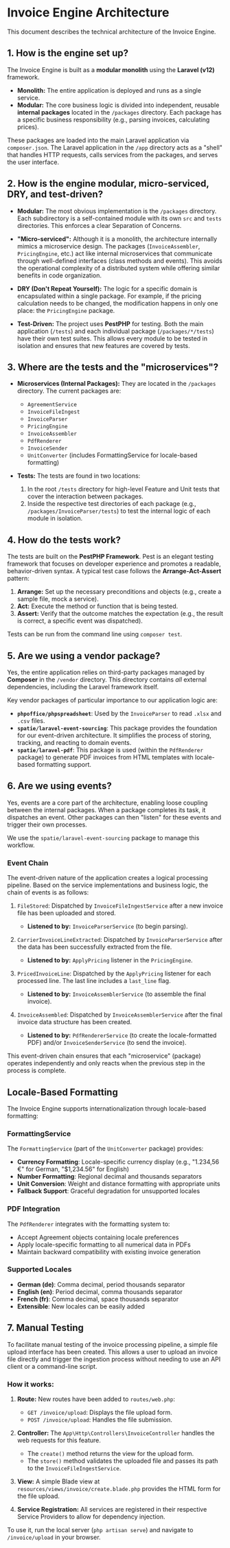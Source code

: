 # Invoice Engine Architecture

This document describes the technical architecture of the Invoice Engine.

## 1. How is the engine set up?

The Invoice Engine is built as a **modular monolith** using the **Laravel (v12)** framework.

-   **Monolith:** The entire application is deployed and runs as a single service.
-   **Modular:** The core business logic is divided into independent, reusable **internal packages** located in the `/packages` directory. Each package has a specific business responsibility (e.g., parsing invoices, calculating prices).

These packages are loaded into the main Laravel application via `composer.json`. The Laravel application in the `/app` directory acts as a "shell" that handles HTTP requests, calls services from the packages, and serves the user interface.

## 2. How is the engine modular, micro-serviced, DRY, and test-driven?

-   **Modular:** The most obvious implementation is the `/packages` directory. Each subdirectory is a self-contained module with its own `src` and `tests` directories. This enforces a clear Separation of Concerns.

-   **"Micro-serviced":** Although it is a monolith, the architecture internally mimics a microservice design. The packages (`InvoiceAssembler`, `PricingEngine`, etc.) act like internal microservices that communicate through well-defined interfaces (class methods and events). This avoids the operational complexity of a distributed system while offering similar benefits in code organization.

-   **DRY (Don't Repeat Yourself):** The logic for a specific domain is encapsulated within a single package. For example, if the pricing calculation needs to be changed, the modification happens in only one place: the `PricingEngine` package.

-   **Test-Driven:** The project uses **PestPHP** for testing. Both the main application (`/tests`) and each individual package (`/packages/*/tests`) have their own test suites. This allows every module to be tested in isolation and ensures that new features are covered by tests.

## 3. Where are the tests and the "microservices"?

-   **Microservices (Internal Packages):** They are located in the `/packages` directory. The current packages are:
    -   `AgreementService`
    -   `InvoiceFileIngest`
    -   `InvoiceParser`
    -   `PricingEngine`
    -   `InvoiceAssembler`
    -   `PdfRenderer`
    -   `InvoiceSender`
    -   `UnitConverter` (includes FormattingService for locale-based formatting)

-   **Tests:** The tests are found in two locations:
    1.  In the root `/tests` directory for high-level Feature and Unit tests that cover the interaction between packages.
    2.  Inside the respective test directories of each package (e.g., `/packages/InvoiceParser/tests`) to test the internal logic of each module in isolation.

## 4. How do the tests work?

The tests are built on the **PestPHP Framework**. Pest is an elegant testing framework that focuses on developer experience and promotes a readable, behavior-driven syntax. A typical test case follows the **Arrange-Act-Assert** pattern:
1.  **Arrange:** Set up the necessary preconditions and objects (e.g., create a sample file, mock a service).
2.  **Act:** Execute the method or function that is being tested.
3.  **Assert:** Verify that the outcome matches the expectation (e.g., the result is correct, a specific event was dispatched).

Tests can be run from the command line using `composer test`.

## 5. Are we using a vendor package?

Yes, the entire application relies on third-party packages managed by **Composer** in the `/vendor` directory. This directory contains *all* external dependencies, including the Laravel framework itself.

Key vendor packages of particular importance to our application logic are:
-   **`phpoffice/phpspreadsheet`**: Used by the `InvoiceParser` to read `.xlsx` and `.csv` files.
-   **`spatie/laravel-event-sourcing`**: This package provides the foundation for our event-driven architecture. It simplifies the process of storing, tracking, and reacting to domain events.
-   **`spatie/laravel-pdf`**: This package is used (within the `PdfRenderer` package) to generate PDF invoices from HTML templates with locale-based formatting support.

## 6. Are we using events?

Yes, events are a core part of the architecture, enabling loose coupling between the internal packages. When a package completes its task, it dispatches an event. Other packages can then "listen" for these events and trigger their own processes.

We use the `spatie/laravel-event-sourcing` package to manage this workflow.

### Event Chain

The event-driven nature of the application creates a logical processing pipeline. Based on the service implementations and business logic, the chain of events is as follows:

1.  `FileStored`: Dispatched by `InvoiceFileIngestService` after a new invoice file has been uploaded and stored.
    -   **Listened to by:** `InvoiceParserService` (to begin parsing).

2.  `CarrierInvoiceLineExtracted`: Dispatched by `InvoiceParserService` after the data has been successfully extracted from the file.
    -   **Listened to by:** `ApplyPricing` listener in the `PricingEngine`.

3.  `PricedInvoiceLine`: Dispatched by the `ApplyPricing` listener for each processed line. The last line includes a `last_line` flag.
    -   **Listened to by:** `InvoiceAssemblerService` (to assemble the final invoice).

4.  `InvoiceAssembled`: Dispatched by `InvoiceAssemblerService` after the final invoice data structure has been created.
    -   **Listened to by:** `PdfRendererService` (to create the locale-formatted PDF) and/or `InvoiceSenderService` (to send the invoice).

This event-driven chain ensures that each "microservice" (package) operates independently and only reacts when the previous step in the process is complete.

## Locale-Based Formatting

The Invoice Engine supports internationalization through locale-based formatting:

### FormattingService

The `FormattingService` (part of the `UnitConverter` package) provides:
- **Currency Formatting**: Locale-specific currency display (e.g., "1.234,56 €" for German, "$1,234.56" for English)
- **Number Formatting**: Regional decimal and thousands separators
- **Unit Conversion**: Weight and distance formatting with appropriate units
- **Fallback Support**: Graceful degradation for unsupported locales

### PDF Integration

The `PdfRenderer` integrates with the formatting system to:
- Accept Agreement objects containing locale preferences
- Apply locale-specific formatting to all numerical data in PDFs
- Maintain backward compatibility with existing invoice generation

### Supported Locales

- **German (de)**: Comma decimal, period thousands separator
- **English (en)**: Period decimal, comma thousands separator
- **French (fr)**: Comma decimal, space thousands separator
- **Extensible**: New locales can be easily added

## 7. Manual Testing

To facilitate manual testing of the invoice processing pipeline, a simple file upload interface has been created. This allows a user to upload an invoice file directly and trigger the ingestion process without needing to use an API client or a command-line script.

### How it works:

1.  **Route:** New routes have been added to `routes/web.php`:
    -   `GET /invoice/upload`: Displays the file upload form.
    -   `POST /invoice/upload`: Handles the file submission.

2.  **Controller:** The `App\Http\Controllers\InvoiceController` handles the web requests for this feature.
    -   The `create()` method returns the view for the upload form.
    -   The `store()` method validates the uploaded file and passes its path to the `InvoiceFileIngestService`.

3.  **View:** A simple Blade view at `resources/views/invoice/create.blade.php` provides the HTML form for the file upload.

4.  **Service Registration:** All services are registered in their respective Service Providers to allow for dependency injection.

To use it, run the local server (`php artisan serve`) and navigate to `/invoice/upload` in your browser.